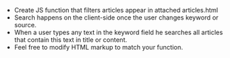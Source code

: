 - Create JS function that filters articles appear in attached articles.html
- Search happens on the client-side once the user changes keyword or source.
- When a user types any text in the keyword field he searches all articles that contain this text in title or content.
- Feel free to modify HTML markup to match your function.

